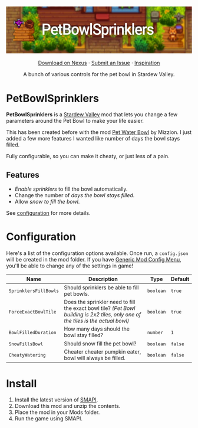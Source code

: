 <p align="center">
  <img src="https://raw.githubusercontent.com/andyruwruw/stardew-valley-pet-bowl-sprinklers/main/documentation/cover.jpg">
</p>

<p align="center">
  <a href="https://www.nexusmods.com/stardewvalley/mods/8167">Download on Nexus</a>
  ·
  <a href="https://github.com/andyruwruw/stardew-valley-pet-bowl-sprinklers/issues/new/choose">Submit an Issue</a>
  ·
  <a href="https://www.nexusmods.com/stardewvalley/mods/2009/?tab=description">Inspiration</a>
</p>

<p align="center">
  A bunch of various controls for the pet bowl in Stardew Valley.
</p>

# PetBowlSprinklers

**PetBowlSprinklers** is a [Stardew Valley](https://www.stardewvalley.net/) mod that lets you change a few parameters around the Pet Bowl to make your life easier.

This has been created before with the mod [Pet Water Bowl](https://www.nexusmods.com/stardewvalley/mods/2009/?tab=description) by Mizzion. I just added a few more features I wanted like number of days the bowl stays filled.

Fully configurable, so you can make it cheaty, or just less of a pain.

## Features

- *Enable sprinklers* to fill the bowl automatically.
- Change the number of *days the bowl stays filled*.
- Allow *snow to fill the bowl*.

See [configuration](#configuration) for more details.

# Configuration

Here's a list of the configuration options available. Once run, a `config.json` will be created in the mod folder. If you have [Generic Mod Config Menu](https://www.nexusmods.com/stardewvalley/mods/5098), you'll be able to change any of the settings in game!

| Name | Description | Type | Default |
|------|-------------|------|---------|
| `SprinklersFillBowls` | Should sprinklers be able to fill pet bowls. | `boolean` | `true` |
| `ForceExactBowlTile` | Does the sprinkler need to fill the exact bowl tile? *(Pet Bowl building is 2x2 tiles, only one of the tiles is the actual bowl)* | `boolean` | `true` |
| `BowlFilledDuration` | How many days should the bowl stay filled? | `number` | `1` |
| `SnowFillsBowl` | Should snow fill the pet bowl? | `boolean` | `false` |
| `CheatyWatering` | Cheater cheater pumpkin eater, bowl will always be filled. | `boolean` | `false` |

# Install

1. Install the latest version of [SMAPI](https://smapi.io/).
2. Download this mod and unzip the contents.
3. Place the mod in your Mods folder.
4. Run the game using SMAPI.
